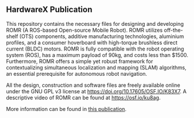 ## HardwareX Publication

This repository contains the necessary files for designing and developing ROMR (A ROS-based Open-source Mobile Robot). ROMR utilizes off-the-shelf (OTS) components, additive manufacturing technologies, aluminium profiles, and a consumer hoverboard with high-torque brushless direct current (BLDC) motors. ROMR is fully compatible with the robot operating system (ROS), has a maximum payload of 90kg, and costs less than $1500. Furthermore, ROMR offers a simple yet robust framework for contextualizing simultaneous localization and mapping (SLAM) algorithms, an essential prerequisite for autonomous robot navigation.

All the design, construction and software files are freely available online under the GNU GPL v3 license at https://doi.org/10.17605/OSF.IO/K83X7. A descriptive video of ROMR can be found at https://osf.io/ku8ag.

More information can be found in [this publication](https://www.sciencedirect.com/science/article/pii/S2468067223000330?via%3Dihub).
